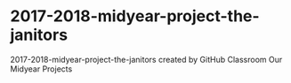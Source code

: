 # 2017-2018-midyear-project-the-janitors
2017-2018-midyear-project-the-janitors created by GitHub Classroom
Our Midyear Projects
